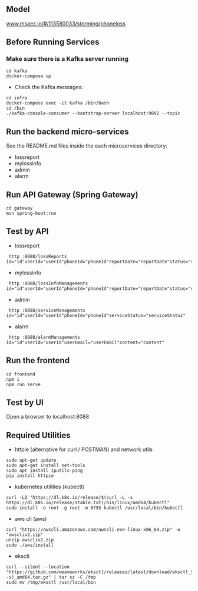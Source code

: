 # 

## Model
www.msaez.io/#/113580033/storming/phoneloss

## Before Running Services
### Make sure there is a Kafka server running
```
cd kafka
docker-compose up
```
- Check the Kafka messages:
```
cd infra
docker-compose exec -it kafka /bin/bash
cd /bin
./kafka-console-consumer --bootstrap-server localhost:9092 --topic
```

## Run the backend micro-services
See the README.md files inside the each microservices directory:

- lossreport
- mylossinfo
- admin
- alarm


## Run API Gateway (Spring Gateway)
```
cd gateway
mvn spring-boot:run
```

## Test by API
- lossreport
```
 http :8088/lossReports id="id"userId="userId"phoneId="phoneId"reportDate="reportDate"status="status"
```
- mylossinfo
```
 http :8088/lossInfoManagements id="id"userId="userId"phoneId="phoneId"reportDate="reportDate"status="status"
```
- admin
```
 http :8088/serviceManagements id="id"userId="userId"phoneId="phoneId"serviceStatus="serviceStatus"
```
- alarm
```
 http :8088/alarmManagements id="id"userId="userId"userEmail="userEmail"content="content"
```


## Run the frontend
```
cd frontend
npm i
npm run serve
```

## Test by UI
Open a browser to localhost:8088

## Required Utilities

- httpie (alternative for curl / POSTMAN) and network utils
```
sudo apt-get update
sudo apt-get install net-tools
sudo apt install iputils-ping
pip install httpie
```

- kubernetes utilities (kubectl)
```
curl -LO "https://dl.k8s.io/release/$(curl -L -s https://dl.k8s.io/release/stable.txt)/bin/linux/amd64/kubectl"
sudo install -o root -g root -m 0755 kubectl /usr/local/bin/kubectl
```

- aws cli (aws)
```
curl "https://awscli.amazonaws.com/awscli-exe-linux-x86_64.zip" -o "awscliv2.zip"
unzip awscliv2.zip
sudo ./aws/install
```

- eksctl 
```
curl --silent --location "https://github.com/weaveworks/eksctl/releases/latest/download/eksctl_$(uname -s)_amd64.tar.gz" | tar xz -C /tmp
sudo mv /tmp/eksctl /usr/local/bin
```
